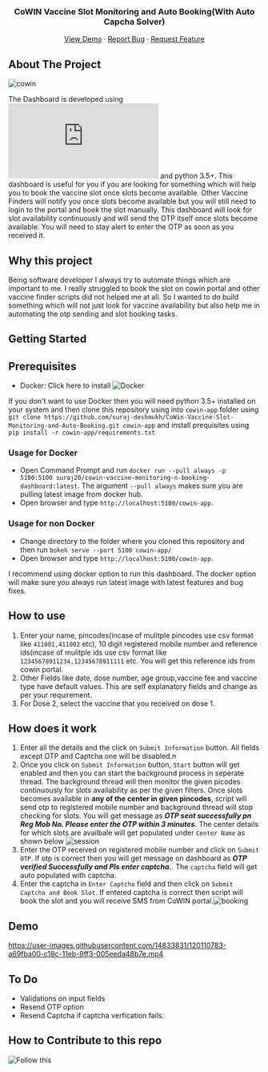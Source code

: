 <br />
<p align="center">
  <h3 align="center">CoWIN Vaccine Slot Monitoring and Auto Booking(With Auto Capcha Solver)</h3>

  <p align="center">
    <a href="#demo">View Demo</a>
    ·
    <a href="https://github.com/suraj-deshmukh/CoWin-Vaccine-Slot-Monitoring-and-Auto-Booking/issues">Report Bug</a>
    ·
    <a href="https://github.com/suraj-deshmukh/CoWin-Vaccine-Slot-Monitoring-and-Auto-Booking/issues">Request Feature</a>
  </p>
</p>



## About The Project
![cowin](https://user-images.githubusercontent.com/14833831/120104460-1e142000-c172-11eb-9d69-781b9479dd00.png)

The Dashboard is developed using ![Bokeh](https://docs.bokeh.org/en/latest/index.html#) and python 3.5+. This dashboard is useful for you if you are looking for something which will help you to book the vaccine slot once slots become available. Other Vaccine Finders will notify you once slots become available but you will still need to login to the portal and book the slot manually. This dashboard will look for slot availability continuously and will send the OTP itself once slots become available. You will need to stay alert to enter the OTP as soon as you received it.

## Why this project

Being software developer I always try to automate things which are important to me. I really struggled to book the slot on cowin portal and other vaccine finder scripts did not helped me at all. So I wanted to do build something which will not just look for vaccine availability but also help me in automating the otp sending and slot booking tasks.

## Getting Started
## Prerequisites

* Docker: Click here to install ![Docker](https://docs.docker.com/engine/install/)

If you don't want to use Docker then you will need python 3.5+ installed on your system and then clone this repository using into `cowin-app` folder using `git clone https://github.com/suraj-deshmukh/CoWin-Vaccine-Slot-Monitoring-and-Auto-Booking.git cowin-app` and install prequisites using `pip install -r cowin-app/requirements.txt`

### Usage for Docker
* Open Command Prompt and run `docker run --pull always -p 5100:5100 suraj20/cowin-vaccine-monitoring-n-booking-dashboard:latest`. The argument `--pull always` makes sure you are pulling latest image from docker hub. 
* Open browser and type `http://localhost:5100/cowin-app`.  

### Usage for non Docker
* Change directory to the folder where you cloned this repository and then run `bokeh serve --port 5100 cowin-app/` 
* Open browser and type `http://localhost:5100/cowin-app`.  

I recommend using docker option to run this dashboard. The docker option will make sure you always run latest image with latest features and bug fixes.

## How to use

1. Enter your name, pincodes(incase of mulitple pincodes use csv format like `411001,411002` etc), 10 digit registered mobile number and reference ids(incase of mulitple ids use csv format like `12345678911234,12345678911111` etc. You will get this reference ids from cowin portal.
2. Other Fields like date, dose number, age group,vaccine fee and vaccine type have default values. This are self explanatory fields and change as per your requirement.  
3. For Dose 2, select the vaccine that you received on dose 1.

## How does it work

1. Enter all the details and the click on `Submit Information` button. All fields except OTP and Captcha one will be disabled.n
2. Once you click on `Submit Information` button, `Start` button will get enabled and then you can start the background process in seperate thread. The background thread will then monitor the given picodes continuously for slots availability as per the given filters. Once slots becomes available in **any of the center in given pincodes**, script will send otp to registered mobile number and background thread will stop checking for slots. You will get message as ***OTP sent successfully pn Reg Mob No. Please enter the OTP within 3 minutes***. The center details for which slots are availbale will get populated under `Center Name` as shown below
![session](https://user-images.githubusercontent.com/14833831/120108972-1ad65f80-c185-11eb-8476-476276ffe199.png)
4. Enter the OTP received on registered mobile number and click on `Submit OTP`. If otp is correct then you will get message on dashboard as ***OTP verified Successfully and Pls enter captcha.***. The `captcha` field will get auto populated with captcha. 
5. Enter the captcha in `Enter Captcha` field and then click on `Submit Captcha and Book Slot`. If entered captcha is correct then script will book the slot and you will receive SMS from CoWIN portal.![booking](https://user-images.githubusercontent.com/14833831/120109119-b7006680-c185-11eb-8c72-53ef8c403283.png)

## Demo

https://user-images.githubusercontent.com/14833831/120110783-a69fba00-c18c-11eb-9ff3-005eeda48b7e.mp4

## To Do
* Validations on input fields
* Resend OTP option 
* Resend Captcha if captcha verfication fails.

## How to Contribute to this repo

![Follow this](https://github.com/firstcontributions/first-contributions)







